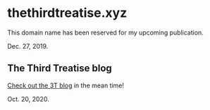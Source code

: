# thethirdtreatise.xyz

This domain name has been reserved for my upcoming publication.  

Dec. 27, 2019.  

## The Third Treatise blog  

[Check out the 3T blog](https://blog.thethirdtreatise.xyz) in the mean time!  

Oct. 20, 2020.  


